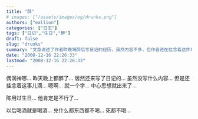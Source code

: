 ```yaml
---
title: "醉"
# images: ["/assets/images/og/drunks.png"]
authors: ["eallion"]
categories: ["日志"]
tags: ["日记","生日","醉"]
draft: false
slug: "drunks"
summary: "文章讲述了作者昨晚喝醉后写日记的经历，虽然内容不多，但作者还在挂念着这件事。提到了陈用过生日，并表示以后只会单纯地喝酒而不加其他东西。"
date: "2008-12-16 22:26:33"
lastmod: "2008-12-16 22:26:33"
---
```


偶滴神哪...
昨天晚上都醉了...
居然还来写了日记的...
虽然没写什么内容...
但是还挂念着这事儿滴...
嗯啊...
就一个字...
中心思想就出来了...

陈用过生日...
他肯定是不行了...

以后喝酒就是喝酒...
兑什么都东西都不喝...
死都不喝...
